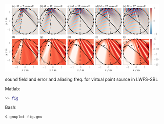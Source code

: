 ![Fig](fig.png)

sound field and error and aliasing freq. for virtual point source in LWFS-SBL

Matlab:
```Matlab
>> fig
```

Bash:
```Bash
$ gnuplot fig.gnu
```
